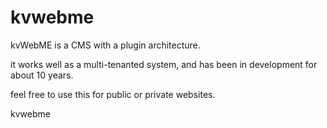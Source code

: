 kvwebme
=======

kvWebME is a CMS with a plugin architecture.

it works well as a multi-tenanted system, and has been in development for about 10 years.

feel free to use this for public or private websites.

kvwebme
